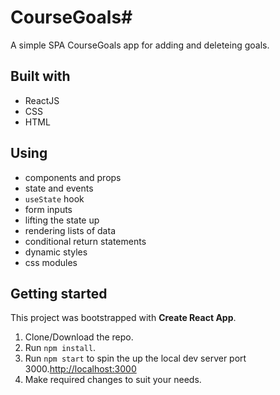 # CourseGoals#

A simple SPA CourseGoals app for adding and deleteing goals.

## Built with

- ReactJS
- CSS
- HTML

## Using

- components and props
- state and events
- `useState` hook
- form inputs
- lifting the state up
- rendering lists of data
- conditional return statements
- dynamic styles
- css modules

## Getting started

This project was bootstrapped with **Create React App**.

1. Clone/Download the repo.
2. Run `npm install`.
3. Run `npm start` to spin the up the local dev server port 3000.[http://localhost:3000](http://localhost:3000/ "http://localhost:3000")
4. Make required changes to suit your needs.
